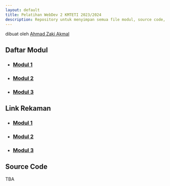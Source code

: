 ```yaml
---
layout: default
title: Pelatihan WebDev 2 KMTETI 2023/2024
description: Repository untuk menyimpan semua file modul, source code, dan file presentation dari kegiatan Pelatihan WebDev 2 KMTETI 2023/2024.
---
```


dibuat oleh [Ahmad Zaki Akmal](https://github.com/ahmadzaki2975)

## **Daftar Modul**

- ### [Modul 1](./modul1.html)
- ### [Modul 2](./modul2.html)
- ### [Modul 3](./modul3.html)

## **Link Rekaman**

- ### [Modul 1](https://ugm365.sharepoint.com/:v:/r/sites/PelatihanGenapWebDev2KMTETI/Dokumen%20Berbagi/Pertemuan%201%20-%20Intro%20to%20Web%20Development/Rekaman%20Pertemuan/Rekaman%20Pertemuan%201%20Pelatihan%20Genap%20Web%20Develoment%202%20KMTETI.mp4?csf=1&web=1&e=F4l2KE)
- ### [Modul 2](https://ugm365.sharepoint.com/:v:/r/sites/PelatihanGenapWebDev2KMTETI/Dokumen%20Berbagi/Pertemuan%202%20-%20Advanced%20CSS%20and%20Tailwind/Rekaman%20Pertemuan/Rekaman%20Pertemuan%202%20Pelatihan%20Genap%20Web%20Development%202%20KMTETI%202024.mp4?csf=1&web=1&e=3RHnnz)
- ### [Modul 3](https://ugm365.sharepoint.com/:v:/r/sites/PelatihanGenapWebDev2KMTETI/Dokumen%20Berbagi/Pertemuan%203%20-%20Javascript%20for%20React/Rekaman%20Pertemuan/Rekaman%20Pertemuan%203%20Pelatihan%20Genap%20Web%20Develoment%202%20KMTETI.mp4?csf=1&web=1&e=4aRgNH)

## **Source Code**

TBA

